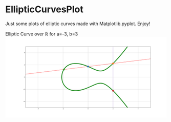 # EllipticCurvesPlot
Just some plots of elliptic curves made with Matplotlib.pyplot. Enjoy!

Elliptic Curve over $\mathbb{R}$ for a=-3, b=3
![alt text](https://github.com/Freshpinguin/EllipticCurvesPlot/blob/main/EllipticCurveExample.png)


